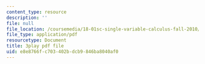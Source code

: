 ```yaml
---
content_type: resource
description: ''
file: null
file_location: /coursemedia/18-01sc-single-variable-calculus-fall-2010/e8e8766fc703402bdcb9846ba8040af0_ed-rB3k_56U.pdf
file_type: application/pdf
resourcetype: Document
title: 3play pdf file
uid: e8e8766f-c703-402b-dcb9-846ba8040af0
---
```

